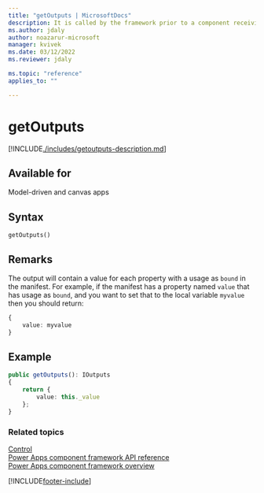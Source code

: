 ```yaml
---
title: "getOutputs | MicrosoftDocs"
description: It is called by the framework prior to a component receiving the new data. Returns an object based on nomenclature defined in manifest, expecting objects[s] for the property marked as bound.
ms.author: jdaly
author: noazarur-microsoft
manager: kvivek
ms.date: 03/12/2022
ms.reviewer: jdaly

ms.topic: "reference"
applies_to: ""

---
```

# getOutputs

[!INCLUDE[./includes/getoutputs-description.md](./includes/getoutputs-description.md)]

## Available for 

Model-driven and canvas apps

## Syntax

`getOutputs()`

## Remarks

The output will contain a value for each property with a usage as `bound` in the manifest.
For example, if the manifest has a property named `value` that has usage as `bound`, and you want to set that to the local variable `myvalue` then you should return:

```TypeScript
{
    value: myvalue
}
```

## Example

```TypeScript
public getOutputs(): IOutputs
{
    return {
        value: this._value
    };
}
```


### Related topics

[Control](../control.md)<br/>
[Power Apps component framework API reference](../../reference/index.md)<br/>
[Power Apps component framework overview](../../overview.md)


[!INCLUDE[footer-include](../../../../includes/footer-banner.md)]